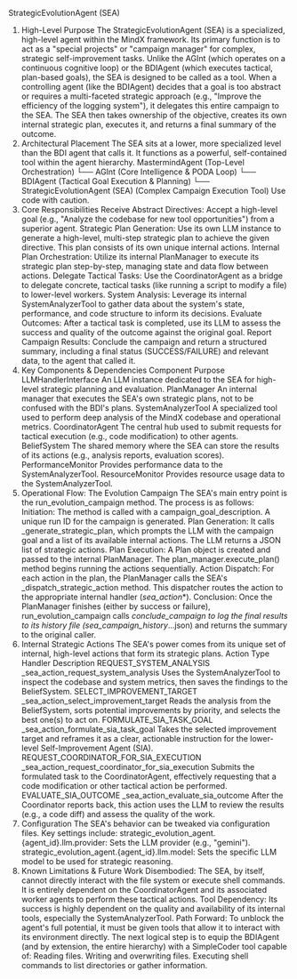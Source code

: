 StrategicEvolutionAgent (SEA)
1. High-Level Purpose
The StrategicEvolutionAgent (SEA) is a specialized, high-level agent within the MindX framework. Its primary function is to act as a "special projects" or "campaign manager" for complex, strategic self-improvement tasks.
Unlike the AGInt (which operates on a continuous cognitive loop) or the BDIAgent (which executes tactical, plan-based goals), the SEA is designed to be called as a tool. When a controlling agent (like the BDIAgent) decides that a goal is too abstract or requires a multi-faceted strategic approach (e.g., "Improve the efficiency of the logging system"), it delegates this entire campaign to the SEA.
The SEA then takes ownership of the objective, creates its own internal strategic plan, executes it, and returns a final summary of the outcome.
2. Architectural Placement
The SEA sits at a lower, more specialized level than the BDI agent that calls it. It functions as a powerful, self-contained tool within the agent hierarchy.
MastermindAgent (Top-Level Orchestration)
    └── AGInt (Core Intelligence & PODA Loop)
        └── BDIAgent (Tactical Goal Execution & Planning)
            └── StrategicEvolutionAgent (SEA) (Complex Campaign Execution Tool)
Use code with caution.
3. Core Responsibilities
Receive Abstract Directives: Accept a high-level goal (e.g., "Analyze the codebase for new tool opportunities") from a superior agent.
Strategic Plan Generation: Use its own LLM instance to generate a high-level, multi-step strategic plan to achieve the given directive. This plan consists of its own unique internal actions.
Internal Plan Orchestration: Utilize its internal PlanManager to execute its strategic plan step-by-step, managing state and data flow between actions.
Delegate Tactical Tasks: Use the CoordinatorAgent as a bridge to delegate concrete, tactical tasks (like running a script to modify a file) to lower-level workers.
System Analysis: Leverage its internal SystemAnalyzerTool to gather data about the system's state, performance, and code structure to inform its decisions.
Evaluate Outcomes: After a tactical task is completed, use its LLM to assess the success and quality of the outcome against the original goal.
Report Campaign Results: Conclude the campaign and return a structured summary, including a final status (SUCCESS/FAILURE) and relevant data, to the agent that called it.
4. Key Components & Dependencies
Component	Purpose
LLMHandlerInterface	An LLM instance dedicated to the SEA for high-level strategic planning and evaluation.
PlanManager	An internal manager that executes the SEA's own strategic plans, not to be confused with the BDI's plans.
SystemAnalyzerTool	A specialized tool used to perform deep analysis of the MindX codebase and operational metrics.
CoordinatorAgent	The central hub used to submit requests for tactical execution (e.g., code modification) to other agents.
BeliefSystem	The shared memory where the SEA can store the results of its actions (e.g., analysis reports, evaluation scores).
PerformanceMonitor	Provides performance data to the SystemAnalyzerTool.
ResourceMonitor	Provides resource usage data to the SystemAnalyzerTool.
5. Operational Flow: The Evolution Campaign
The SEA's main entry point is the run_evolution_campaign method. The process is as follows:
Initiation: The method is called with a campaign_goal_description. A unique run ID for the campaign is generated.
Plan Generation: It calls _generate_strategic_plan, which prompts the LLM with the campaign goal and a list of its available internal actions. The LLM returns a JSON list of strategic actions.
Plan Execution: A Plan object is created and passed to the internal PlanManager. The plan_manager.execute_plan() method begins running the actions sequentially.
Action Dispatch: For each action in the plan, the PlanManager calls the SEA's _dispatch_strategic_action method. This dispatcher routes the action to the appropriate internal handler (_sea_action_*).
Conclusion: Once the PlanManager finishes (either by success or failure), run_evolution_campaign calls _conclude_campaign to log the final results to its history file (sea_campaign_history_...json) and returns the summary to the original caller.
6. Internal Strategic Actions
The SEA's power comes from its unique set of internal, high-level actions that form its strategic plans.
Action Type	Handler	Description
REQUEST_SYSTEM_ANALYSIS	_sea_action_request_system_analysis	Uses the SystemAnalyzerTool to inspect the codebase and system metrics, then saves the findings to the BeliefSystem.
SELECT_IMPROVEMENT_TARGET	_sea_action_select_improvement_target	Reads the analysis from the BeliefSystem, sorts potential improvements by priority, and selects the best one(s) to act on.
FORMULATE_SIA_TASK_GOAL	_sea_action_formulate_sia_task_goal	Takes the selected improvement target and reframes it as a clear, actionable instruction for the lower-level Self-Improvement Agent (SIA).
REQUEST_COORDINATOR_FOR_SIA_EXECUTION	_sea_action_request_coordinator_for_sia_execution	Submits the formulated task to the CoordinatorAgent, effectively requesting that a code modification or other tactical action be performed.
EVALUATE_SIA_OUTCOME	_sea_action_evaluate_sia_outcome	After the Coordinator reports back, this action uses the LLM to review the results (e.g., a code diff) and assess the quality of the work.
7. Configuration
The SEA's behavior can be tweaked via configuration files. Key settings include:
strategic_evolution_agent.{agent_id}.llm.provider: Sets the LLM provider (e.g., "gemini").
strategic_evolution_agent.{agent_id}.llm.model: Sets the specific LLM model to be used for strategic reasoning.
8. Known Limitations & Future Work
Disembodied: The SEA, by itself, cannot directly interact with the file system or execute shell commands. It is entirely dependent on the CoordinatorAgent and its associated worker agents to perform these tactical actions.
Tool Dependency: Its success is highly dependent on the quality and availability of its internal tools, especially the SystemAnalyzerTool.
Path Forward: To unblock the agent's full potential, it must be given tools that allow it to interact with its environment directly. The next logical step is to equip the BDIAgent (and by extension, the entire hierarchy) with a SimpleCoder tool capable of:
Reading files.
Writing and overwriting files.
Executing shell commands to list directories or gather information.
